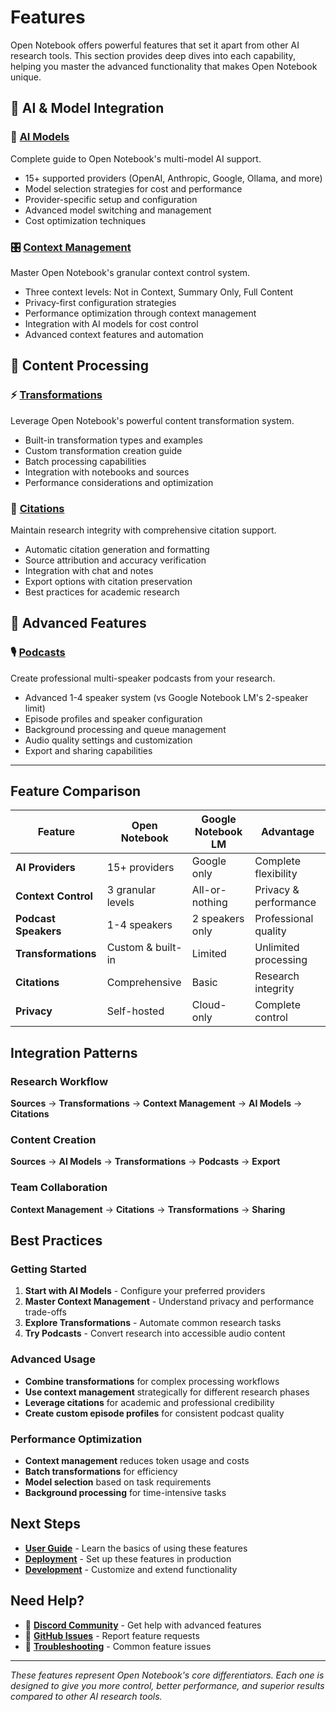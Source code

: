 # Features

Open Notebook offers powerful features that set it apart from other AI research tools. This section provides deep dives into each capability, helping you master the advanced functionality that makes Open Notebook unique.

## 🤖 AI & Model Integration

### 🧠 **[AI Models](ai-models.md)**
Complete guide to Open Notebook's multi-model AI support.
- 15+ supported providers (OpenAI, Anthropic, Google, Ollama, and more)
- Model selection strategies for cost and performance
- Provider-specific setup and configuration
- Advanced model switching and management
- Cost optimization techniques

### 🎛️ **[Context Management](context-management.md)**
Master Open Notebook's granular context control system.
- Three context levels: Not in Context, Summary Only, Full Content
- Privacy-first configuration strategies
- Performance optimization through context management
- Integration with AI models for cost control
- Advanced context features and automation

## 🔧 Content Processing

### ⚡ **[Transformations](transformations.md)**
Leverage Open Notebook's powerful content transformation system.
- Built-in transformation types and examples
- Custom transformation creation guide
- Batch processing capabilities
- Integration with notebooks and sources
- Performance considerations and optimization

### 📝 **[Citations](citations.md)**
Maintain research integrity with comprehensive citation support.
- Automatic citation generation and formatting
- Source attribution and accuracy verification
- Integration with chat and notes
- Export options with citation preservation
- Best practices for academic research

## 🎵 Advanced Features

### 🎙️ **[Podcasts](podcasts.md)**
Create professional multi-speaker podcasts from your research.
- Advanced 1-4 speaker system (vs Google Notebook LM's 2-speaker limit)
- Episode profiles and speaker configuration
- Background processing and queue management
- Audio quality settings and customization
- Export and sharing capabilities

---

## Feature Comparison

| Feature | Open Notebook | Google Notebook LM | Advantage |
|---------|---------------|-------------------|-----------|
| **AI Providers** | 15+ providers | Google only | Complete flexibility |
| **Context Control** | 3 granular levels | All-or-nothing | Privacy & performance |
| **Podcast Speakers** | 1-4 speakers | 2 speakers only | Professional quality |
| **Transformations** | Custom & built-in | Limited | Unlimited processing |
| **Citations** | Comprehensive | Basic | Research integrity |
| **Privacy** | Self-hosted | Cloud-only | Complete control |

## Integration Patterns

### Research Workflow
**Sources** → **Transformations** → **Context Management** → **AI Models** → **Citations**

### Content Creation
**Sources** → **AI Models** → **Transformations** → **Podcasts** → **Export**

### Team Collaboration
**Context Management** → **Citations** → **Transformations** → **Sharing**

## Best Practices

### Getting Started
1. **Start with AI Models** - Configure your preferred providers
2. **Master Context Management** - Understand privacy and performance trade-offs
3. **Explore Transformations** - Automate common research tasks
4. **Try Podcasts** - Convert research into accessible audio content

### Advanced Usage
- **Combine transformations** for complex processing workflows
- **Use context management** strategically for different research phases
- **Leverage citations** for academic and professional credibility
- **Create custom episode profiles** for consistent podcast quality

### Performance Optimization
- **Context management** reduces token usage and costs
- **Batch transformations** for efficiency
- **Model selection** based on task requirements
- **Background processing** for time-intensive tasks

## Next Steps

- **[User Guide](../user-guide/index.md)** - Learn the basics of using these features
- **[Deployment](../deployment/index.md)** - Set up these features in production
- **[Development](../development/index.md)** - Customize and extend functionality

## Need Help?

- 💬 **[Discord Community](https://discord.gg/37XJPXfz2w)** - Get help with advanced features
- 🐛 **[GitHub Issues](https://github.com/lfnovo/open-notebook/issues)** - Report feature requests
- 📖 **[Troubleshooting](../troubleshooting/index.md)** - Common feature issues

---

*These features represent Open Notebook's core differentiators. Each one is designed to give you more control, better performance, and superior results compared to other AI research tools.*